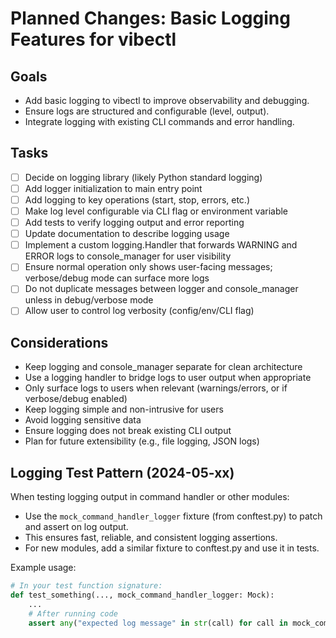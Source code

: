 # Planned Changes: Basic Logging Features for vibectl

## Goals
- Add basic logging to vibectl to improve observability and debugging.
- Ensure logs are structured and configurable (level, output).
- Integrate logging with existing CLI commands and error handling.

## Tasks
- [ ] Decide on logging library (likely Python standard logging)
- [ ] Add logger initialization to main entry point
- [ ] Add logging to key operations (start, stop, errors, etc.)
- [ ] Make log level configurable via CLI flag or environment variable
- [ ] Add tests to verify logging output and error reporting
- [ ] Update documentation to describe logging usage
- [ ] Implement a custom logging.Handler that forwards WARNING and ERROR logs to console_manager for user visibility
- [ ] Ensure normal operation only shows user-facing messages; verbose/debug mode can surface more logs
- [ ] Do not duplicate messages between logger and console_manager unless in debug/verbose mode
- [ ] Allow user to control log verbosity (config/env/CLI flag)

## Considerations
- Keep logging and console_manager separate for clean architecture
- Use a logging handler to bridge logs to user output when appropriate
- Only surface logs to users when relevant (warnings/errors, or if verbose/debug enabled)
- Keep logging simple and non-intrusive for users
- Avoid logging sensitive data
- Ensure logging does not break existing CLI output
- Plan for future extensibility (e.g., file logging, JSON logs)

## Logging Test Pattern (2024-05-xx)

When testing logging output in command handler or other modules:
- Use the `mock_command_handler_logger` fixture (from conftest.py) to patch and assert on log output.
- This ensures fast, reliable, and consistent logging assertions.
- For new modules, add a similar fixture to conftest.py and use it in tests.

Example usage:
```python
# In your test function signature:
def test_something(..., mock_command_handler_logger: Mock):
    ...
    # After running code
    assert any("expected log message" in str(call) for call in mock_command_handler_logger.info.call_args_list)
```
